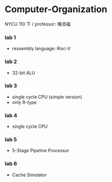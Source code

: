 # Computer-Organization
NYCU 110 下 / professor: 陳添福

### lab 1
- ressembly language: Risc-V

### lab 2
- 32-bit ALU

### lab 3
- single cycle CPU (simple version)
- only R-type

### lab 4
- single cycle CPU

### lab 5
- 5-Stage Pipeline Processor

### lab 6
- Cache Simulator
